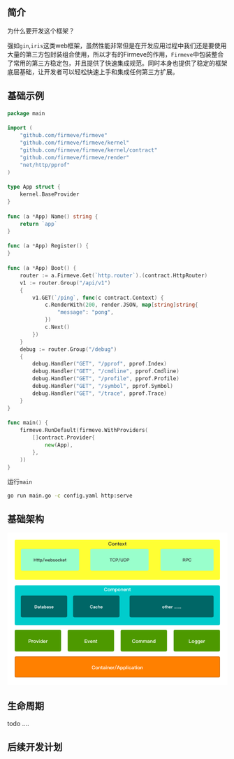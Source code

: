 ## 简介

为什么要开发这个框架？

强如`gin`,`iris`这类web框架，虽然性能非常但是在开发应用过程中我们还是要使用大量的第三方包封装组合使用，所以才有的Firmeve的作用，`Firmeve`中包装整合了常用的第三方稳定包，并且提供了快速集成规范。同时本身也提供了稳定的框架底层基础，让开发者可以轻松快速上手和集成任何第三方扩展。



## 基础示例

```go
package main

import (
	"github.com/firmeve/firmeve"
	"github.com/firmeve/firmeve/kernel"
	"github.com/firmeve/firmeve/kernel/contract"
	"github.com/firmeve/firmeve/render"
	"net/http/pprof"
)

type App struct {
	kernel.BaseProvider
}

func (a *App) Name() string {
	return `app`
}

func (a *App) Register() {
}

func (a *App) Boot() {
	router := a.Firmeve.Get(`http.router`).(contract.HttpRouter)
	v1 := router.Group("/api/v1")
	{
		v1.GET(`/ping`, func(c contract.Context) {
			c.RenderWith(200, render.JSON, map[string]string{
				"message": "pong",
			})
			c.Next()
		})
	}
	debug := router.Group("/debug")
	{
		debug.Handler("GET", "/pprof", pprof.Index)
		debug.Handler("GET", "/cmdline", pprof.Cmdline)
		debug.Handler("GET", "/profile", pprof.Profile)
		debug.Handler("GET", "/symbol", pprof.Symbol)
		debug.Handler("GET", "/trace", pprof.Trace)
	}
}

func main() {
	firmeve.RunDefault(firmeve.WithProviders(
		[]contract.Provider{
			new(App),
		},
	))
}

```

运行`main`

```bash
go run main.go -c config.yaml http:serve
```



## 基础架构

![base](../images/base.png)



## 生命周期

todo ....



## 后续开发计划

